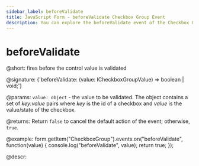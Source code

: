 ```yaml
---
sidebar_label: beforeValidate
title: JavaScript Form - beforeValidate Checkbox Group Event 
description: You can explore the beforeValidate event of the Checkbox Group control of Form in the documentation of the DHTMLX JavaScript UI library. Browse developer guides and API reference, try out code examples and live demos, and download a free 30-day evaluation version of DHTMLX Suite 7.
---
```


# beforeValidate

@short: fires before the control value is validated

@signature: {'beforeValidate: (value: ICheckboxGroupValue) => boolean | void;'}

@params:
`value: object` - the value to be validated. The object contains a set of <i>key:value</i> pairs where <i>key</i> is the id of a checkbox and <i>value</i> is the value/state of the checkbox.

@returns:
Return `false` to cancel the default action of the event; otherwise, `true`.

@example:
form.getItem("CheckboxGroup").events.on("beforeValidate", function(value) {
    console.log("beforeValidate", value);
    return true;
});

@descr:
